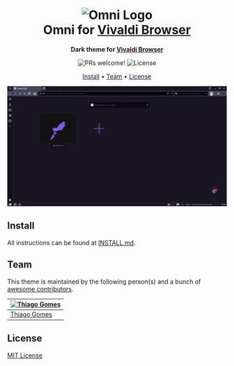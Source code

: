 <h1 align="center">
  <br>
  <img src="https://storage.googleapis.com/golden-wind/github/omni/omni.png" alt="Omni Logo" width="100">
  <br>
  Omni for <a href="https://vivaldi.com/pt-br/">Vivaldi Browser</a>
  <br>
</h1>

<p align="center">
  <strong>Dark theme for <a href="https://vivaldi.com/pt-br/">Vivaldi Browser</a></strong>
</p>

<p align="center">
  <img src="https://img.shields.io/badge/PRs-welcome-%235FCC6F.svg" alt="PRs welcome!" />

  <img alt="License" src="https://img.shields.io/badge/license-MIT-%235FCC6F">
</p>

<p align="center">
  <a href="#install">Install</a> •
  <a href="#team">Team</a> •
  <a href="#license">License</a>
</p>

<p align="center">
  <img alt="Omni screnshoot for Vivaldi" src="./screenshot.png">
</p>

## Install

All instructions can be found at [INSTALL.md](./INSTALL.md).

## Team

This theme is maintained by the following person(s) and a bunch of [awesome contributors](https://github.com/getomni/template/graphs/contributors).

| [![Thiago Gomes](https://github.com/ThiagoG8.png?size=100)](https://github.com/ThiagoG8) |
| ------------------------------------------------------------------------------------------------ |
| [Thiago Gomes](https://github.com/ThiagoG8)                                                   |

## License

[MIT License](./LICENSE.md)
